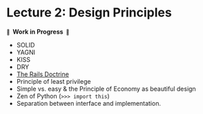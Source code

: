 # Lecture 2: Design Principles

**<small>🚧</small>  Work in Progress  <small>🚧</small>**

- SOLID
- YAGNI
- KISS
- DRY
- [The Rails Doctrine](https://rubyonrails.org/doctrine/)
- Principle of least privilege
- Simple vs. easy & the Principle of Economy as beautiful design
- Zen of Python (`>>> import this`)
- Separation between interface and implementation.
